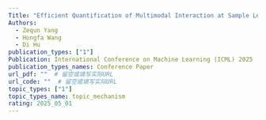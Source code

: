 ```yaml
---
Title: "Efficient Quantification of Multimodal Interaction at Sample Level"
Authors:
  - Zequn Yang
  - Hongfa Wang
  - Di Hu
publication_types: ["1"]
Publication: International Conference on Machine Learning (ICML) 2025
publication_types_names: Conference Paper
url_pdf: ""  # 留空或填写实际URL
url_code: ""  # 留空或填写实际URL
topic_types: ["1"]
topic_types_name: topic_mechanism
rating: 2025_05_01
---
```

